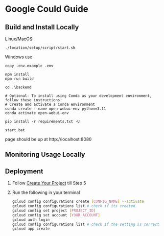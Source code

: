 # Google Could Guide

## Build and Install Locally

Linux/MacOS:
```
./location/setup/script/start.sh
```

Windows use 
```
copy .env.example .env

npm install
npm run build

cd .\backend

# Optional: To install using Conda as your development environment, follow these instructions:
# Create and activate a Conda environment
conda create --name open-webui-env python=3.11
conda activate open-webui-env

pip install -r requirements.txt -U

start.bat
```

page should be up at http://localhost:8080

## Monitoring Usage Locally



## Deployment

1. Follow [Create Your Project](https://cloud.google.com/appengine/docs/standard/python3/building-app/creating-gcp-project) till Step 5
2. Run the following in your terminal

    ```bash
    gcloud config configurations create [CONFIG_NAME] --activate
    gcloud config configurations list # check if its created
    gcloud config set project [PROJECT_ID]
    gcloud config set account [YOUR_ACCOUNT]
    gcloud auth login
    gcloud config configurations list # check if the setting is correct
    gcloud app create
    ```

